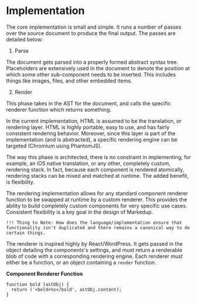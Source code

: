 # Implementation

The core implementation is small and simple. It runs a number of passes over the source document to produce the final output. The passes are detailed below:

  1.  Parse

  The document gets parsed into a properly formed abstract syntax tree. Placeholders are extensively used in the document to denote the position at which some other sub-component needs to be inserted. This includes things like images, files, and other embedded items.

  2. Render

  This phase takes in the AST for the document, and calls the specific renderer function which returns something.

  In the current implementation, HTML is assumed to be the translation, or rendering layer. HTML is highly portable, easy to use, and has fairly consistent rendering behavior. Moreover, since this layer is part of the implementation (and is abstracted), a specific rendering engine can be targeted (Chromium using PhantomJS).

  The way this phase is architected, there is no constraint in implementing, for example, an iOS native translation, or any other, completely custom, rendering stack. In fact, because each component is rendered atomically, rendering stacks can be mixed and matched at runtime. The added benefit, is flexibility.

  The rendering implementation allows for any standard component renderer function to be swapped at runtime by a custom renderer. This provides the ability to build completely custom components for very specific use cases. Consistent flexibility is a key goal in the design of Markedup.

    !!! Thing to Note: How does the language/implementation ensure that functionality isn't duplicated and there remains a canonical way to do certain things.

  The renderer is inspired highly by React/WordPress. It gets passed in the object detailing the components's settings, and must return a renderable blob of code with a corresponding rendering engine. Each renderer must either be a function, or an object containing a `render` function.

  **Component Renderer Function**

  ```
  function bold (astObj) {
    return ('<bold>%s</bold', astObj.content);
  }
  ```
